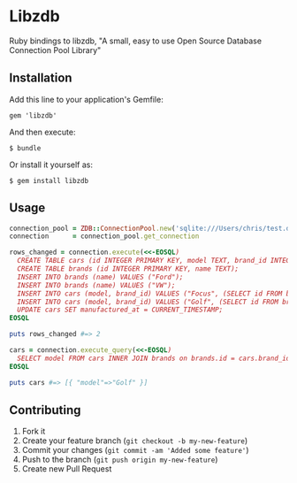 # Libzdb

Ruby bindings to libzdb, "A small, easy to use Open Source Database Connection Pool Library"

## Installation

Add this line to your application's Gemfile:

    gem 'libzdb'

And then execute:

    $ bundle

Or install it yourself as:

    $ gem install libzdb

## Usage

```ruby
connection_pool = ZDB::ConnectionPool.new('sqlite:///Users/chris/test.db')
connection      = connection_pool.get_connection

rows_changed = connection.execute(<<-EOSQL)
  CREATE TABLE cars (id INTEGER PRIMARY KEY, model TEXT, brand_id INTEGER, manufactured_at DATETIME);
  CREATE TABLE brands (id INTEGER PRIMARY KEY, name TEXT);
  INSERT INTO brands (name) VALUES ("Ford");
  INSERT INTO brands (name) VALUES ("VW");
  INSERT INTO cars (model, brand_id) VALUES ("Focus", (SELECT id FROM brands WHERE name = "Ford"));
  INSERT INTO cars (model, brand_id) VALUES ("Golf", (SELECT id FROM brands WHERE name = "VW"));
  UPDATE cars SET manufactured_at = CURRENT_TIMESTAMP;
EOSQL

puts rows_changed #=> 2

cars = connection.execute_query(<<-EOSQL)
  SELECT model FROM cars INNER JOIN brands on brands.id = cars.brand_id WHERE brands.name = "VW";
EOSQL

puts cars #=> [{ "model"=>"Golf" }]
```

## Contributing

1. Fork it
2. Create your feature branch (`git checkout -b my-new-feature`)
3. Commit your changes (`git commit -am 'Added some feature'`)
4. Push to the branch (`git push origin my-new-feature`)
5. Create new Pull Request
